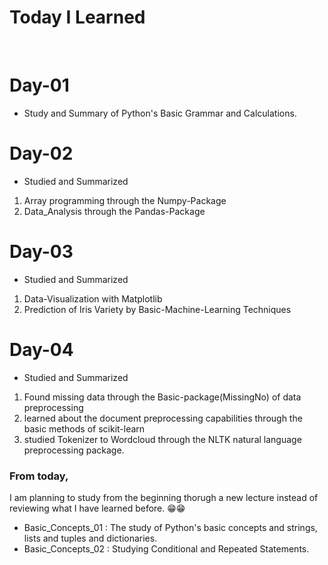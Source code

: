 # Today I Learned
<br>

# Day-01
- Study and Summary of Python's Basic Grammar and Calculations.

# Day-02
- Studied and Summarized
1. Array programming through the Numpy-Package
2. Data_Analysis through the Pandas-Package

# Day-03
- Studied and Summarized
1. Data-Visualization with Matplotlib
2. Prediction of Iris Variety by Basic-Machine-Learning Techniques

# Day-04
- Studied and Summarized
1. Found missing data through the Basic-package(MissingNo) of data preprocessing
2. learned about the document preprocessing capabilities through the basic methods of scikit-learn
3. studied Tokenizer to Wordcloud through the NLTK natural language preprocessing package.
### From today,
I am planning to study from the beginning thorugh a new lecture instead of reviewing what I have learned before. 😁😁
- Basic_Concepts_01 : The study of Python's basic concepts and strings, lists and tuples and dictionaries.
- Basic_Concepts_02 : Studying Conditional and Repeated Statements.
